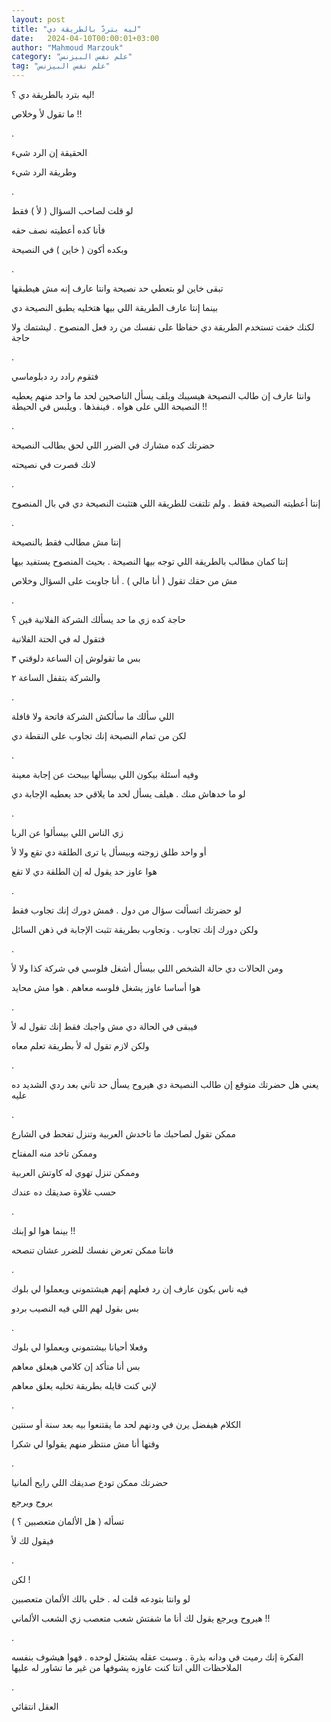 ```yaml
---
layout: post
title: "ليه بتردّ بالطريقة دي"
date:   2024-04-10T00:00:01+03:00
author: "Mahmoud Marzouk"
category: "علم نفس البيزنس"
tag: "علم نفس البيزنس"
---
```



ليه بترد بالطريقة دي ؟!

ما تقول لأ وخلاص !!

.

الحقيقة إن الرد شيء

وطريقة الرد شيء

.

لو قلت لصاحب السؤال ( لأ ) فقط

فأنا كده أعطيته نصف حقه

وبكده أكون ( خاين ) في النصيحة

.

تبقى خاين لو بتعطي حد نصيحة وانتا عارف إنه مش
هيطبقها

بينما إنتا عارف الطريقة اللي بيها هتخليه يطبق النصيحة
دي

لكنك خفت تستخدم الطريقة دي حفاظا على نفسك من رد فعل
المنصوح . ليشتمك ولا حاجة

.

فتقوم رادد رد دبلوماسي

وانتا عارف إن طالب النصيحة هيسيبك ويلف يسأل الناصحين لحد
ما واحد منهم يعطيه النصيحة اللي على هواه . فينفذها . ويلبس في
الحيطة !!

.

حضرتك كده مشارك في الضرر اللي لحق بطالب النصيحة

لانك قصرت في نصيحته

.

إنتا أعطيته النصيحة فقط . ولم تلتفت للطريقة اللي هتثبت
النصيحة دي في بال المنصوح

.

إنتا مش مطالب فقط بالنصيحة

إنتا كمان مطالب بالطريقة اللي توجه بيها النصيحة . بحيث
المنصوح يستفيد بيها

مش من حقك تقول ( أنا مالي ) . أنا جاوبت على السؤال
وخلاص

.

حاجة كده زي ما حد يسألك الشركة الفلانية فين ؟

فتقول له في الحتة الفلانية

بس ما تقولوش إن الساعة دلوقتي ٣

والشركة بتقفل الساعة ٢

.

اللي سألك ما سألكش الشركة فاتحة ولا قافلة

لكن من تمام النصيحة إنك تجاوب على النقطة دي

.

وفيه أسئلة بيكون اللي بيسألها بيبحث عن إجابة
معينة

لو ما خدهاش منك . هيلف يسأل لحد ما يلاقي حد يعطيه
الإجابة دي

.

زي الناس اللي بيسألوا عن الربا

أو واحد طلق زوجته وبيسأل يا ترى الطلقة دي تقع ولا
لأ

هوا عاوز حد يقول له إن الطلقة دي لا تقع

.

لو حضرتك اتسألت سؤال من دول . فمش دورك إنك تجاوب
فقط

ولكن دورك إنك تجاوب . وتجاوب بطريقة تثبت الإجابة في ذهن
السائل

.

ومن الحالات دي حالة الشخص اللي بيسأل أشغل فلوسي في شركة
كذا ولا لأ

هوا أساسا عاوز يشغل فلوسه معاهم . هوا مش محايد

.

فيبقى في الحالة دي مش واجبك فقط إنك تقول له لأ

ولكن لازم تقول له لأ بطريقة تعلم معاه

.

يعني هل حضرتك متوقع إن طالب النصيحة دي هيروح يسأل حد
تاني بعد ردي الشديد ده عليه

.

ممكن تقول لصاحبك ما تاخدش العربية وتنزل تفحط في
الشارع

وممكن تاخد منه المفتاح

وممكن تنزل تهوي له كاوتش العربية

حسب غلاوة صديقك ده عندك

.

بينما هوا لو إبنك !!

فانتا ممكن تعرض نفسك للضرر عشان تنصحه

.

فيه ناس بكون عارف إن رد فعلهم إنهم هيشتموني ويعملوا لي
بلوك

بس بقول لهم اللي فيه النصيب بردو

.

وفعلا أحيانا بيشتموني ويعملوا لي بلوك

بس أنا متأكد إن كلامي هيعلق معاهم

لإني كنت قايله بطريقة تخليه يعلق معاهم

.

الكلام هيفضل يرن في ودنهم لحد ما يقتنعوا بيه بعد سنة أو
سنتين

وقتها أنا مش منتظر منهم يقولوا لي شكرا

.

حضرتك ممكن تودع صديقك اللي رايح ألمانيا

يروح ويرجع

تسأله ( هل الألمان متعصبين ؟ )

فيقول لك لأ

.

لكن !

لو وانتا بتودعه قلت له . خلي بالك الألمان متعصبين

هيروح ويرجع يقول لك أنا ما شفتش شعب متعصب زي الشعب
الألماني !!

.

الفكرة إنك رميت في ودانه بذرة . وسبت عقله يشتغل لوحده .
فهوا هيشوف بنفسه الملاحظات اللي انتا كنت عاوزه يشوفها من غير ما تشاور له
عليها

.

العقل انتقائي
